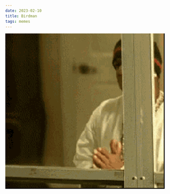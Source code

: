 ```yaml
---
date: 2023-02-10
title: Birdman
tags: memes
---
```


![birdman.gif](https://raw.githubusercontent.com/muneer78/muneer78.github.io/master/images/birdman.gif)

